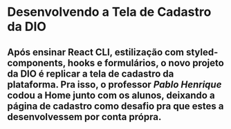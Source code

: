 # Desenvolvendo a Tela de Cadastro da DIO

## Após ensinar React CLI, estilização com styled-components, hooks e formulários, o novo projeto da DIO é replicar a tela de cadastro da plataforma. Pra isso, o professor _Pablo Henrique_ codou a Home junto com os alunos, deixando a página de cadastro como desafio pra que estes a desenvolvessem por conta própra.

